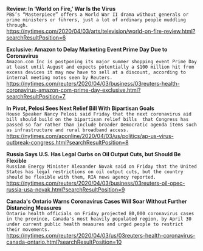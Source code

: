 **Review: In ‘World on Fire,’ War Is the Virus**\
`PBS’s “Masterpiece” offers a World War II drama without generals or prime ministers or führers, just a lot of ordinary people muddling through.`\
https://nytimes.com/2020/04/03/arts/television/world-on-fire-review.html?searchResultPosition=6

**Exclusive: Amazon to Delay Marketing Event Prime Day Due to Coronavirus**\
`Amazon.com Inc is postponing its major summer shopping event Prime Day at least until August and expects potentially a $100 million hit from excess devices it may now have to sell at a discount, according to internal meeting notes seen by Reuters.`\
https://nytimes.com/reuters/2020/04/03/business/03reuters-health-coronavirus-amazon-com-prime-day-exclusive.html?searchResultPosition=7

**In Pivot, Pelosi Sees Next Relief Bill With Bipartisan Goals**\
`House Speaker Nancy Pelosi said Friday that the next coronavirus aid bill should build on the bipartisan relief bills  that Congress has passed so far rather than include broader Democratic agenda items such as infrastructure and rural broadband access. `\
https://nytimes.com/aponline/2020/04/03/us/politics/ap-us-virus-outbreak-congress.html?searchResultPosition=8

**Russia Says U.S. Has Legal Curbs on Oil Output Cuts, but Should Be Flexible**\
`Russian Energy Minister Alexander Novak said on Friday that the United States has legal restrictions on oil output cuts, but the country should be flexible with them, RIA news agency reported.`\
https://nytimes.com/reuters/2020/04/03/business/03reuters-oil-opec-russia-usa-novak.html?searchResultPosition=9

**Canada's Ontario Warns Coronavirus Cases Will Soar Without Further Distancing Measures**\
`Ontario health officials on Friday projected 80,000 coronavirus cases in the province, Canada's most heavily populated region, by April 30 under current public health measures and urged people to restrict their movements.`\
https://nytimes.com/reuters/2020/04/03/us/03reuters-health-coronavirus-canada-ontario.html?searchResultPosition=10

